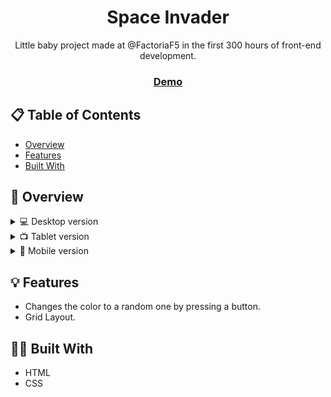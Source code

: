 <div align="center">
  <h1>Space Invader</h1>
  <p>Little baby project made at @FactoriaF5 in the first 300 hours of front-end development.</p>
</div>

<h3 align="center">
  <a href="https://renejfc.github.io/sinvader">Demo</a>
</h3>

## 📋 Table of Contents

- [Overview](#overview)
- [Features](#features)
- [Built With](#built-with)

## 🎨 Overview

<details>
  <summary>💻 Desktop version</summary>
  
![Dekstop View](./.README/examples/desktop.png)

</details>

<details>
  <summary>📺 Tablet version</summary>
  
![Tablet View](./.README/examples/tablet.png)

</details>

<details>
  <summary>📱 Mobile version</summary>
  
![Mobile View](./.README/examples/mobile.png)

</details>

## 💡 Features

- Changes the color to a random one by pressing a button.
- Grid Layout.

## 👨‍💻 Built With

- HTML
- CSS
